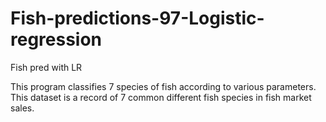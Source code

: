 # Fish-predictions-97-Logistic-regression
Fish pred with LR

This program classifies 7 species of fish according to various parameters.
This dataset is a record of 7 common different fish species in fish market sales.

